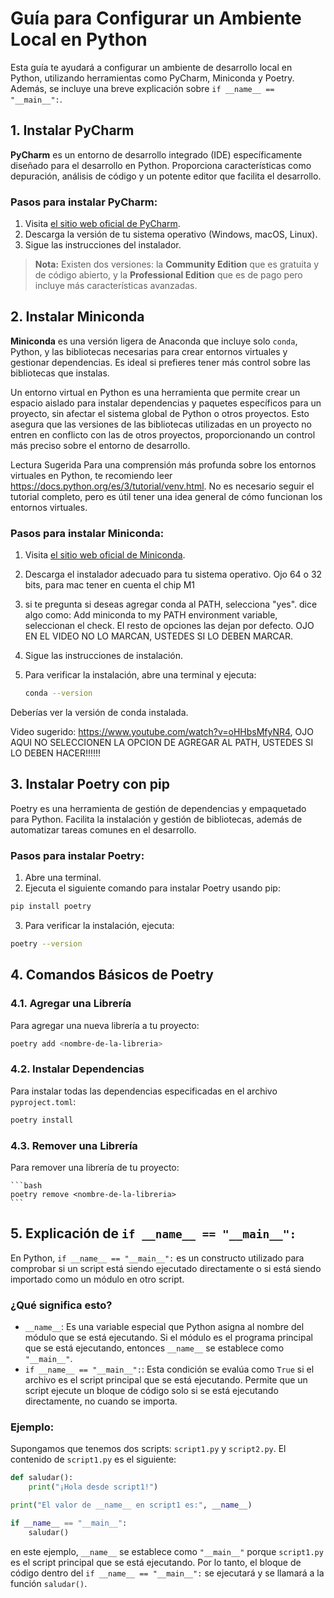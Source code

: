 # Guía para Configurar un Ambiente Local en Python

Esta guía te ayudará a configurar un ambiente de desarrollo local en Python, utilizando herramientas como PyCharm, Miniconda y Poetry. Además, se incluye una breve explicación sobre `if __name__ == "__main__":`.

## 1. Instalar PyCharm

**PyCharm** es un entorno de desarrollo integrado (IDE) específicamente diseñado para el desarrollo en Python. Proporciona características como depuración, análisis de código y un potente editor que facilita el desarrollo.

### Pasos para instalar PyCharm:
1. Visita [el sitio web oficial de PyCharm](https://www.jetbrains.com/pycharm/download/).
2. Descarga la versión de tu sistema operativo (Windows, macOS, Linux).
3. Sigue las instrucciones del instalador.

> **Nota:** Existen dos versiones: la **Community Edition** que es gratuita y de código abierto, y la **Professional Edition** que es de pago pero incluye más características avanzadas.

## 2. Instalar Miniconda

**Miniconda** es una versión ligera de Anaconda que incluye solo `conda`, Python, y las bibliotecas necesarias para crear entornos virtuales y gestionar dependencias. Es ideal si prefieres tener más control sobre las bibliotecas que instalas.

Un entorno virtual en Python es una herramienta que permite crear un espacio aislado para instalar dependencias y paquetes específicos para un proyecto, sin afectar el sistema global de Python o otros proyectos. Esto asegura que las versiones de las bibliotecas utilizadas en un proyecto no entren en conflicto con las de otros proyectos, proporcionando un control más preciso sobre el entorno de desarrollo.

Lectura Sugerida
Para una comprensión más profunda sobre los entornos virtuales en Python, te recomiendo leer https://docs.python.org/es/3/tutorial/venv.html. No es necesario seguir el tutorial completo, pero es útil tener una idea general de cómo funcionan los entornos virtuales.
### Pasos para instalar Miniconda:
1. Visita [el sitio web oficial de Miniconda](https://docs.conda.io/en/latest/miniconda.html).
2. Descarga el instalador adecuado para tu sistema operativo. Ojo 64 o 32 bits, para mac tener en cuenta el chip M1
3. si te pregunta si deseas agregar conda al PATH, selecciona "yes". dice algo como: Add miniconda to my PATH environment variable, seleccionan el check. El resto de opciones las dejan por defecto. OJO EN EL VIDEO NO LO MARCAN, USTEDES SI LO DEBEN MARCAR.
4. Sigue las instrucciones de instalación.
5. Para verificar la instalación, abre una terminal y ejecuta:

   ```bash
   conda --version
    ```

Deberías ver la versión de conda instalada.

Video sugerido: https://www.youtube.com/watch?v=oHHbsMfyNR4, OJO AQUI NO SELECCIONEN LA OPCION DE AGREGAR AL PATH, USTEDES SI LO DEBEN HACER!!!!!!
## 3. Instalar Poetry con pip

Poetry es una herramienta de gestión de dependencias y empaquetado para Python. Facilita la instalación y gestión de bibliotecas, además de automatizar tareas comunes en el desarrollo.

### Pasos para instalar Poetry:
1. Abre una terminal.
2. Ejecuta el siguiente comando para instalar Poetry usando pip:

  ```bash
  pip install poetry 
  ```
  
3. Para verificar la instalación, ejecuta:

  ```bash
poetry --version
  ```


## 4. Comandos Básicos de Poetry

### 4.1. Agregar una Librería

Para agregar una nueva librería a tu proyecto:
 
```bash
poetry add <nombre-de-la-libreria>
  ``` 


### 4.2. Instalar Dependencias

Para instalar todas las dependencias especificadas en el archivo `pyproject.toml`:

```bash
poetry install
  ``` 



### 4.3. Remover una Librería

Para remover una librería de tu proyecto:
    
    ```bash
    poetry remove <nombre-de-la-libreria>
    ``` 



## 5. Explicación de `if __name__ == "__main__":`

En Python, `if __name__ == "__main__":` es un constructo utilizado para comprobar si un script está siendo ejecutado directamente o si está siendo importado como un módulo en otro script.

### ¿Qué significa esto?
- `__name__`: Es una variable especial que Python asigna al nombre del módulo que se está ejecutando. Si el módulo es el programa principal que se está ejecutando, entonces `__name__` se establece como `"__main__"`.
- `if __name__ == "__main__":`: Esta condición se evalúa como `True` si el archivo es el script principal que se está ejecutando. Permite que un script ejecute un bloque de código solo si se está ejecutando directamente, no cuando se importa.

### Ejemplo:
Supongamos que tenemos dos scripts: `script1.py` y `script2.py`. El contenido de `script1.py` es el siguiente:

```python
def saludar():
    print("¡Hola desde script1!")

print("El valor de __name__ en script1 es:", __name__)

if __name__ == "__main__":
    saludar()
```
en este ejemplo, `__name__` se establece como `"__main__"` porque `script1.py` es el script principal que se está ejecutando. Por lo tanto, el bloque de código dentro del `if __name__ == "__main__":` se ejecutará y se llamará a la función `saludar()`.
